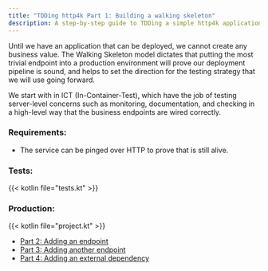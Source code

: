 ```yaml
---
title: "TDDing http4k Part 1: Building a walking skeleton"
description: A step-by-step guide to TDDing a simple http4k application
---
```


Until we have an application that can be deployed, we cannot create any business value. The Walking Skeleton
model dictates that putting the most trivial endpoint into a production environment will prove our deployment
pipeline is sound, and helps to set the direction for the testing strategy that we will use going forward.

We start with in ICT (In-Container-Test), which have the job of testing server-level concerns such as monitoring,
documentation, and checking in a high-level way that the business endpoints are wired correctly.

### Requirements:
- The service can be pinged over HTTP to prove that is still alive.

### Tests:

{{< kotlin file="tests.kt" >}}

### Production:

{{< kotlin file="project.kt" >}}

- [Part 2: Adding an endpoint](../_2)
- [Part 3: Adding another endpoint](../_3)
- [Part 4: Adding an external dependency](../_4)
